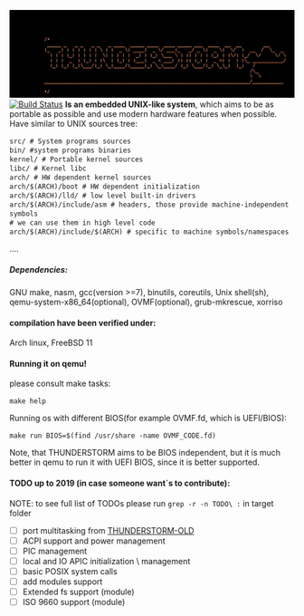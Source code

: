 ![THUNDERSTORM_LOGO](boot/TH.jpg)
[![Build Status](https://travis-ci.com/Igor1101/THUNDERSTORM.svg?branch=experimental)](https://travis-ci.com/Igor1101/THUNDERSTORM)
**Is an embedded UNIX-like system**, which aims 
to be as portable as possible and use modern hardware features when possible.
Have similar to UNIX sources tree:
```
src/ # System programs sources
bin/ #system programs binaries
kernel/ # Portable kernel sources
libc/ # Kernel libc
arch/ # HW dependent kernel sources
arch/$(ARCH)/boot # HW dependent initialization
arch/$(ARCH)/lld/ # low level built-in drivers
arch/$(ARCH)/include/asm # headers, those provide machine-independent symbols
# we can use them in high level code
arch/$(ARCH)/include/$(ARCH) # specific to machine symbols/namespaces
```
....

##### Dependencies:
GNU make,
nasm,
gcc(version >=7), 
binutils, 
coreutils,
Unix shell(sh),
qemu-system-x86_64(optional),
OVMF(optional), 
grub-mkrescue,
xorriso
#### compilation have been verified under:
Arch linux,
FreeBSD 11
#### Running it on qemu!
please consult make tasks:
```
make help
```
Running os with different BIOS(for example OVMF.fd, which is UEFI/BIOS):
```
make run BIOS=$(find /usr/share -name OVMF_CODE.fd)
```
Note, that THUNDERSTORM aims to be BIOS independent, 
but it is much better in qemu to run it with UEFI BIOS, since
it is better supported.

#### TODO up to 2019 (in case someone want`s to contribute):
NOTE: to see full list of TODOs please run `grep -r -n TODO\ :` in target folder
- [ ] port multitasking from [THUNDERSTORM-OLD](http://github.com/Igor1101/THUNDERSTORM-OLD)
- [ ] ACPI support and power management
- [ ] PIC management
- [ ] local and IO APIC initialization \ management
- [ ] basic POSIX system calls
- [ ] add modules support
- [ ] Extended fs support (module)
- [ ] ISO 9660 support (module)
